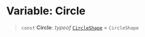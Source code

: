 # Variable: Circle

> `const` **Circle**: *typeof* [`CircleShape`](/api/classes/CircleShape) = `CircleShape`
